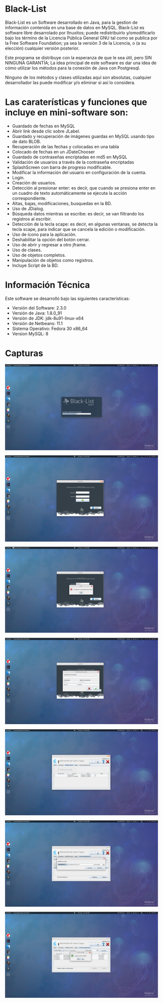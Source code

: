 # Black-List
Black-List es un Software desarrollado en Java, para la gestion de información contenida en una base de datos en MySQL.
Black-List es software libre desarrolado por  lInuxitos; puede redistribuirlo y/omodificarlo bajo los término de la Licencia Pública General GNU tal como se publica por la Free Software Foundation; ya sea la versión 3 de la Licencia, o (a su elección) cualquier versión posterior.

Este programa se distribuye con la esperanza de que le sea útil, pero SIN NINGUNA GARANTÍA; La idea principal de este software es dar una idea de cómo utilizar los métodos para la conexión de Java con Postgresql.

Ninguno de los métodos y clases utilizadas aquí son absolutas, cualquier desarrollador las puede modificar y/o eliminar si así lo considera.

# Las caraterísticas y funciones que incluye en mini-software son:

- Guardado de fechas en MySQL
- Abrir link desde clic sobre JLabel.
- Guardado y recuperación de imágenes guardas en MySQL usando tipo de dato BLOB.
- Recuperación de las fechas y colocadas en una tabla
- Colocado de fechas en un JDateChooser
- Guardado de contraseñas encriptadas en md5 en MySQL
- Validación de usuarios a través de la contraseña encriptadas
- SplashScreen con barra de progreso modificable.
- Modificar la información del usuario en configuración de la cuenta.
- Login.
- Creación de usuarios.
- Detección al presionar enter: es decir, que cuando se presiona enter en un cuadro de texto automáticamente se ejecuta la acción correspondiente.
- Altas, bajas, modificaciones, busquedas en la BD.
- Uso de JDialog.
- Búsqueda datos mientras se escribe: es decir, se van filtrando los registros al escribir.
- Detección de la tecla scape: es decir, en algunas ventanas, se detecta la tecla scape, para indicar que se cancela la edición o modificación.
- Uso de ícono para la aplicación.
- Deshabilitar la opción del botón cerrar.
- Uso de abrir y regresar a otro jframe.
- Uso de clases.
- Uso de objetos completos.
- Manipulación de objetos como registros.
- Incluye Script de la BD.

# Información Técnica
Este software se desarrolló bajo las siguientes características:

- Versión del Software: 2.3.0
- Versión de Java: 1.8.0_91
- Versión de JDK: jdk-8u91-linux-x64
- Versión de Netbeans: 11.1
- Sistema Operativo: Fedora 30 x86_64
- Version MySQL: 8

# Capturas

![alt tag](./images/1.png)

![alt tag](./images/2.png)

![alt tag](./images/3.png)

![alt tag](./images/4.png)

![alt tag](./images/5.png)

![alt tag](./images/6.png)

![alt tag](./images/7.png)
